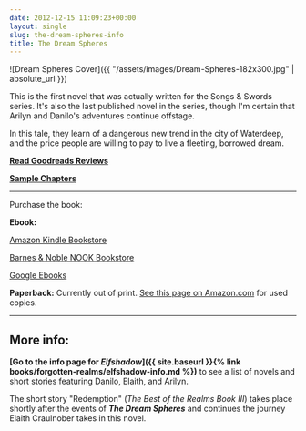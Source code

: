 ```yaml
---
date: 2012-12-15 11:09:23+00:00
layout: single
slug: the-dream-spheres-info
title: The Dream Spheres
---
```


![Dream Spheres Cover]({{ "/assets/images/Dream-Spheres-182x300.jpg" | absolute_url }})

This is the first novel that was actually written for the Songs & Swords series. It's also the last published novel in the series, though I'm certain that Arilyn and Danilo's adventures continue offstage.

In this tale, they learn of a dangerous new trend in the city of Waterdeep, and the price people are willing to pay to live a fleeting, borrowed dream.

[**Read Goodreads Reviews**](http://www.goodreads.com/book/show/19854.The_Dream_Spheres)

**[Sample Chapters](http://books.google.com/books?id=l8R6p_QLXNQC&printsec=frontcover&dq=The+Dream+Spheres,+Elaine+Cunningham&hl=en&sa=X&ei=OJLMUKm6N-mQ2AXQ2YDQCQ&ved=0CDwQ6AEwAA)**

***

Purchase the book:

**Ebook:**

[Amazon Kindle Bookstore](http://www.amazon.com/The-Dream-Spheres-Forgotten-ebook/dp/B005K98QN4/ref=tmm_kin_title_0)

[Barnes & Noble NOOK Bookstore](http://www.barnesandnoble.com/w/forgotten-realms-elaine-cunningham/1103164856?ean=9780786962112)

[Google Ebooks](http://books.google.com/books?id=l8R6p_QLXNQC&printsec=frontcover&dq=The+Dream+Spheres,+Elaine+Cunningham&hl=en&sa=X&ei=OJLMUKm6N-mQ2AXQ2YDQCQ&ved=0CDwQ6AEwAA)

**Paperback:** Currently out of print. [See this page on Amazon.com](http://www.amazon.com/The-Dream-Spheres-Forgotten-Realms/dp/0786913428) for used copies.

***

## More info:

**[Go to the info page for _Elfshadow_]({{ site.baseurl }}{% link books/forgotten-realms/elfshadow-info.md %})** to see a list of novels and short stories featuring Danilo, Elaith, and Arilyn.

The short story "Redemption" (_The Best of the Realms Book III_) takes place shortly after the events of **_The Dream Spheres_** and continues the journey Elaith Craulnober takes in this novel.
